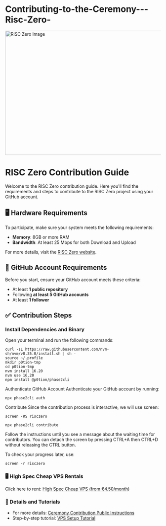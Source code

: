 # Contributing-to-the-Ceremony---Risc-Zero-
<img src="https://pbs.twimg.com/media/GLjQzeyaYAAWcQw?format=png&name=small" width="1200" height="400" alt="RISC Zero Image">


# RISC Zero Contribution Guide

Welcome to the RISC Zero contribution guide. Here you'll find the requirements and steps to contribute to the RISC Zero project using your GitHub account.

## 🖥 Hardware Requirements

To participate, make sure your system meets the following requirements:
- **Memory**: 8GB or more RAM
- **Bandwidth**: At least 25 Mbps for both Download and Upload

For more details, visit the [RISC Zero website](https://www.risczero.com/).

## 🦑 GitHub Account Requirements

Before you start, ensure your GitHub account meets these criteria:
- At least **1 public repository**
- Following **at least 5 GitHub accounts**
- At least **1 follower**

## ✅ Contribution Steps

### Install Dependencies and Binary

Open your terminal and run the following commands:

```shell
curl -sL https://raw.githubusercontent.com/nvm-sh/nvm/v0.35.0/install.sh | sh -
source ~/.profile
mkdir p0tion-tmp
cd p0tion-tmp
nvm install 16.20
nvm use 16.20
npm install @p0tion/phase2cli
```

Authenticate GitHub Account
Authenticate your GitHub account by running:
```shell
npx phase2cli auth
```

Contribute
Since the contribution process is interactive, we will use screen:
```shell
screen -RS risczero
```
```shell
npx phase2cli contribute
```

Follow the instructions until you see a message about the waiting time for contributors. You can detach the screen by pressing CTRL+A then CTRL+D without releasing the CTRL button.

To check your progress later, use:
```shell
screen -r risczero
```


### 🖥 High Spec Cheap VPS Rentals

Click here to rent: [High Spec Cheap VPS (from €4.50/month)](https://example.com/your-vps-link)

### 📖 Details and Tutorials

- For more details: [Ceremony Contribution Public Instructions](https://www.risczero.com/blog/ceremony-contribution-public-instructions)
- Step-by-step tutorial: [VPS Setup Tutorial](https://p0tion.super.site/ce8f7047468b41239dc512919644535c)















